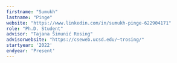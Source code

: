 ```yaml
---
firstname: "Sumukh"
lastname: "Pinge"
website: "https://www.linkedin.com/in/sumukh-pinge-622904171"
role: "Ph.D. Student"
advisor: "Tajana Šimunić Rosing"
advisorwebsite: "https://cseweb.ucsd.edu/~trosing/"
startyear: '2022'
endyear: 'Present'
---
```

